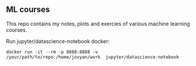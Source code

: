 ## ML courses

This repo contains my notes, plots and exercies of various machine learning courses.

Run jupyter/datascience-notebook docker:

```docker run -it --rm -p 8888:8888 -v /your/path/to/repo:/home/jovyan/work  jupyter/datascience-notebook```
